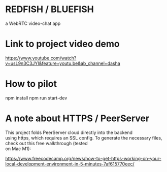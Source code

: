 # REDFISH / BLUEFISH

a WebRTC video-chat app

# Link to project video demo

https://www.youtube.com/watch?v=usL9n3C3JYI&feature=youtu.be&ab_channel=dasha

# How to pilot

npm install
npm run start-dev

# A note about HTTPS / PeerServer

This project folds PeerServer cloud directly into the backend  
using https, which requires an SSL config. To generate the
necessary files, check out this free walkthrough (tested  
on Mac M1): 

https://www.freecodecamp.org/news/how-to-get-https-working-on-your-local-development-environment-in-5-minutes-7af615770eec/
